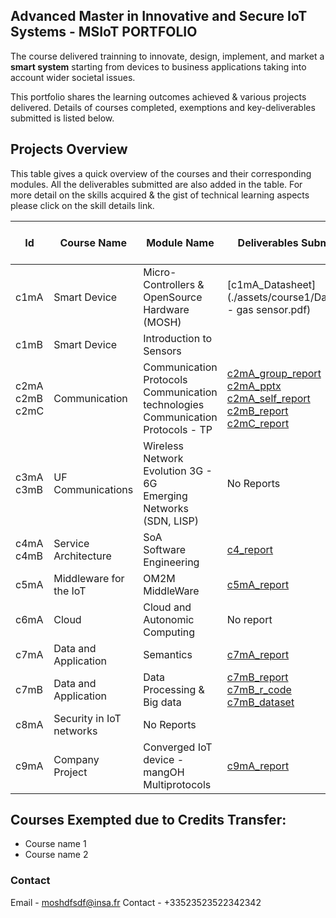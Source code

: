 ## Advanced Master in Innovative and Secure IoT Systems - MSIoT PORTFOLIO

The course delivered trainning to innovate, design, implement, and market a **smart system** starting from devices to business applications taking into account wider societal issues.

This portfolio shares the learning outcomes achieved & various projects delivered. Details of courses completed, exemptions and key-deliverables submitted is listed below.

## Projects Overview

This table gives a quick overview of the courses and their corresponding modules. All the deliverables submitted are also added in the table. For more detail on the skills acquired & the gist of technical learning aspects please click on the skill details link.

|Id|Course Name|Module Name|Deliverables Submitted|Skills & Learnings acquired|
|------|------|------|------|-----|
|c1mA|Smart Device|Micro-Controllers & OpenSource Hardware (MOSH)|[c1mA_Datasheet](./assets/course1/Datasheet - gas sensor.pdf)|[c1_skills](./course1.md)|
|c1mB|Smart Device|Introduction to Sensors|||
|c2mA<br>c2mB<br>c2mC|Communication|Communication Protocols<br>Communication technologies<br>Communication Protocols - TP|[c2mA_group_report](./assets/course2/course_2_1_2.pdf)<br>[c2mA_pptx](./assets/course2/course_2_1_1.pdf)<br>[c2mA_self_report](./assets/course2/course_2_2.pdf)<br>[c2mB_report](./assets/course2/course_2_3.pdf)<br>[c2mC_report](./assets/course2/course_2_4.pdf)|[c2_skills](./course2.md)|
|c3mA<br>c3mB|UF Communications|Wireless Network Evolution 3G - 6G<br>Emerging Networks (SDN, LISP)|No Reports|[c3_skills](./course3.md)|
|c4mA<br>c4mB|Service Architecture|SoA<br>Software Engineering|[c4_report](./assets/course4/course_4_1.pdf)|[c4_skills](./course4.md)|
|c5mA|Middleware for the IoT|OM2M MiddleWare|[c5mA_report](./assets/course5/course_5_1.pdf)|[c5mA_skills](./course5a.md)|
|c6mA|Cloud|Cloud and Autonomic Computing|No report|[c6mA_skills](./course6.md)|
|c7mA|Data and Application|Semantics|[c7mA_report](./assets/course7/course_7_1.pdf)|[c7mA_skills](./course7a.md)|
|c7mB|Data and Application|Data Processing & Big data|[c7mB_report](./assets/course7/course_7_2.pdf)<br>[c7mB_r_code](./assets/course7/global-tem.Rmd)<br>[c7mB_dataset](./assets/course7/climate-change-earth-surface-temperature-data.zip)|[c7mB_skills](./course7b.md)|
|c8mA|Security in IoT networks|No Reports||
|c9mA|Company Project|Converged IoT device - mangOH Multiprotocols|[c9mA_report](./assets/course9/course_9_1.pdf)|[c9mA_skills](./course9a.md)|

## Courses Exempted due to Credits Transfer: 

- Course name 1 
- Course name 2 


### Contact

Email - moshdfsdf@insa.fr
Contact - +33523523522342342
